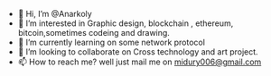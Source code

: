 - 👋 Hi, I’m @Anarkoly
- 👀 I’m interested in Graphic design, blockchain , ethereum, bitcoin,sometimes codeing and drawing.
- 🌱 I’m currently learning on some network protocol 
- 💞️ I’m looking to collaborate on Cross technology and art project.
- 📫 How to reach me? well just mail me on midury006@gmail.com

<!---
Anarkoly/Anarkoly is a ✨ special ✨ repository because its `README.md` (this file) appears on your GitHub profile.
You can click the Preview link to take a look at your changes.
--->
